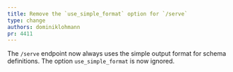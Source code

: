 ```yaml
---
title: Remove the `use_simple_format` option for `/serve`
type: change
authors: dominiklohmann
pr: 4411
---
```


The `/serve` endpoint now always uses the simple output format for schema
definitions. The option `use_simple_format` is now ignored.
